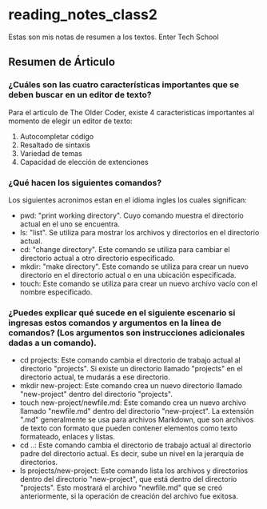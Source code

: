 # reading_notes_class2
Estas son mis notas de resumen a los textos. Enter Tech School
## Resumen de Árticulo 

### ¿Cuáles son las cuatro características importantes que se deben buscar en un editor de texto?
Para el articulo  de The Older Coder, existe 4 caracteristicas importantes al momento de elegir un editor de texto:
  1) Autocompletar código
  2) Resaltado de sintaxis
  3) Variedad de temas
  4) Capacidad de elección de extenciones 
    

### ¿Qué hacen los siguientes comandos?
Los siguientes acronimos estan en el idioma ingles los cuales significan:
  - pwd: "print working directory". Cuyo comando muestra el directorio actual en el uno se encuentra.
  - ls: "list". Se utiliza para mostrar los archivos y directorios en el directorio actual.
  - cd: "change directory". Este comando se utiliza para cambiar el directorio actual a otro directorio especificado.
  - mkdir: "make directory". Este comando se utiliza para crear un nuevo directorio en el directorio actual o en una ubicación especificada.
  - touch: Este comando se utiliza para crear un nuevo archivo vacío con el nombre especificado.
    
### ¿Puedes explicar qué sucede en el siguiente escenario si ingresas estos comandos y argumentos en la línea de comandos? (Los argumentos son instrucciones adicionales dadas a un comando).
  - cd projects: Este comando cambia el directorio de trabajo actual al directorio "projects". Si existe un directorio llamado "projects" en el directorio actual, te mudarás a ese directorio.
  - mkdir new-project: Este comando crea un nuevo directorio llamado "new-project" dentro del directorio "projects".
  - touch new-project/newfile.md: Este comando crea un nuevo archivo llamado "newfile.md" dentro del directorio "new-project". La extensión ".md" generalmente se usa para archivos Markdown, que son archivos de texto con formato que pueden contener elementos como texto formateado, enlaces y listas.
  - cd ..: Este comando cambia el directorio de trabajo actual al directorio padre del directorio actual. Es decir, sube un nivel en la jerarquía de directorios.
  - ls projects/new-project: Este comando lista los archivos y directorios dentro del directorio "new-project", que está dentro del directorio "projects". Esto mostrará el archivo "newfile.md" que se creó anteriormente, si la operación de creación del archivo fue exitosa.
